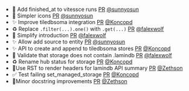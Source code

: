 - 🎨 Add finished_at to vitessce runs [PR](https://github.com/laminlabs/lamindb/pull/1834) [@sunnyosun](https://github.com/sunnyosun)
- 💄 Simpler icons [PR](https://github.com/laminlabs/lamindb/pull/1832) [@sunnyosun](https://github.com/sunnyosun)
- ✨ Improve tiledbsoma integration [PR](https://github.com/laminlabs/lamindb/pull/1827) [@Koncopd](https://github.com/Koncopd)
- ♻️ Replace `.filter(...).one()` with `.get(...)` [PR](https://github.com/laminlabs/lamindb/pull/1829) [@falexwolf](https://github.com/falexwolf)
- 📝 Simplify introduction [PR](https://github.com/laminlabs/lamindb/pull/1828) [@falexwolf](https://github.com/falexwolf)
- ✨ Allow add source to entity [PR](https://github.com/laminlabs/lamindb/pull/1824) [@sunnyosun](https://github.com/sunnyosun)
- ✨ API to create and append to tiledbsoma stores [PR](https://github.com/laminlabs/lamindb/pull/1823) [@Koncopd](https://github.com/Koncopd)
- 🚸 Validate that storage does not contain .lamindb [PR](https://github.com/laminlabs/lamindb-setup/pull/826) [@falexwolf](https://github.com/falexwolf)
- ♻️ Rename hub status for storage [PR](https://github.com/laminlabs/lamindb-setup/pull/825) [@Koncopd](https://github.com/Koncopd)
- 📝Use RST to render headers for lamindb API summary [PR](https://github.com/laminlabs/lamindb/pull/1822) [@Zethson](https://github.com/Zethson)
- ✅ Test failing set_managed_storage [PR](https://github.com/laminlabs/lamindb-setup/pull/824) [@Koncopd](https://github.com/Koncopd)
- 📝Minor docstring improvements [PR](https://github.com/laminlabs/lamindb/pull/1820) [@Zethson](https://github.com/Zethson)
